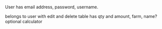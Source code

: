<!--User-->

User has email address, password, username.

<!--Product-->

belongs to user with edit and delete
    table has qty and amount, farm, name?
    optional calculator
